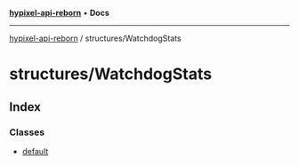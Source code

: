 [**hypixel-api-reborn**](../../README.md) • **Docs**

***

[hypixel-api-reborn](../../modules.md) / structures/WatchdogStats

# structures/WatchdogStats

## Index

### Classes

- [default](classes/default.md)
